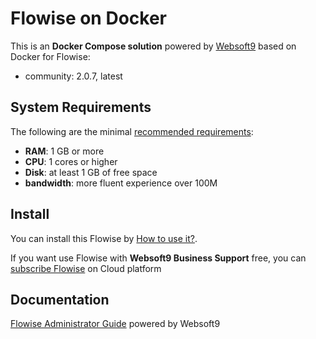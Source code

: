 # Flowise on Docker  

This is an **Docker Compose solution** powered by [Websoft9](https://www.websoft9.com) based on Docker for Flowise:


 - community:  2.0.7, latest


## System Requirements

The following are the minimal [recommended requirements](https://docs.flowiseai.com/getting-started):

* **RAM**: 1 GB or more
* **CPU**: 1 cores or higher
* **Disk**: at least 1 GB of free space
* **bandwidth**: more fluent experience over 100M  

## Install

You can install this Flowise by [How to use it?](https://github.com/Websoft9/docker-library#how-to-use-it).   

If you want use Flowise with **Websoft9 Business Support** free, you can [subscribe Flowise](https://www.websoft9.com/apps) on Cloud platform

## Documentation

[Flowise Administrator Guide](https://support.websoft9.com/docs/flowise) powered by Websoft9